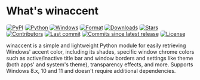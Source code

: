# What's winaccent

<style>
    img {
        border-radius: 5px;
    }
</style>

[![PyPI](https://img.shields.io/pypi/v/winaccent?style=flat-square)](https://pypi.org/project/winaccent/)
[![Python](https://img.shields.io/badge/python-3.6+-blue?style=flat-square)]()
[![Windows](https://img.shields.io/badge/windows-8.0+-blue?style=flat-square)]()
[![Format](https://img.shields.io/pypi/format/winaccent?style=flat-square)](https://pypi.org/project/winaccent/)
[![Downloads](https://img.shields.io/pepy/dt/winaccent?style=flat-square)](https://pypi.org/project/winaccent/)
[![Stars](https://img.shields.io/github/stars/Valer100/winaccent?color=yellow&style=flat-square)](https://github.com/Valer100/winaccent/stargazers)
[![Contributors](https://img.shields.io/github/contributors/Valer100/winaccent?style=flat-square)](https://github.com/Valer100/winaccent/graphs/contributors)
[![Last commit](https://img.shields.io/github/last-commit/Valer100/winaccent?style=flat-square)](https://github.com/Valer100/winaccent/commits/main)
[![Commits since latest release](https://img.shields.io/github/commits-since/Valer100/winaccent/latest?style=flat-square)](https://github.com/Valer100/winaccent/commits/main)
[![License](https://img.shields.io/github/license/Valer100/winaccent?style=flat-square)](https://github.com/Valer100/winaccent/blob/main/LICENSE)

winaccent is a simple and lightweight Python module for easily retrieving Windows' accent color, including its shades, specific window chrome colors such as active/inactive title bar and window borders and settings like theme (both apps' and system's theme), transparency effects, and more. Supports Windows 8.x, 10 and 11 and doesn't require additional dependencies.